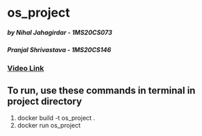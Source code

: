 # os_project
##### by  Nihal Jahagirdar - 1MS20CS073
#####     Pranjal Shrivastava - 1MS20CS146
### [Video Link](https://drive.google.com/file/d/1GCl3PWLYgo1D7SA7_N5rrSAKP9Vr0gV5/view?usp=sharing)
## To run, use these commands in terminal in project directory
1) docker build -t os_project .
2) docker run os_project
